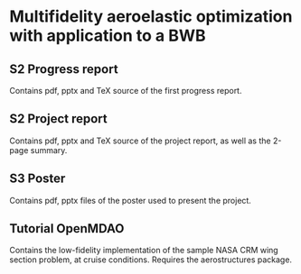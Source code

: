 # Multifidelity aeroelastic optimization with application to a BWB 

## S2 Progress report
Contains pdf, pptx and TeX source of the first progress report. 
## S2 Project report 
Contains pdf, pptx and TeX source of the project report, as well as the 2-page summary. 
## S3 Poster
Contains pdf, pptx files of the poster used to present the project.
## Tutorial OpenMDAO 
Contains the low-fidelity implementation of the sample NASA CRM wing section problem, at cruise conditions. 
Requires the aerostructures package. 
